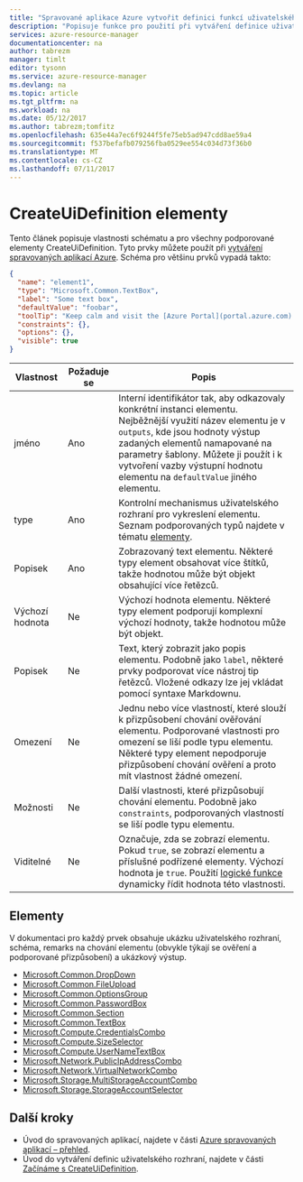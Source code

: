 ```yaml
---
title: "Spravované aplikace Azure vytvořit definici funkcí uživatelského rozhraní | Microsoft Docs"
description: "Popisuje funkce pro použití při vytváření definice uživatelského rozhraní pro spravované aplikace Azure"
services: azure-resource-manager
documentationcenter: na
author: tabrezm
manager: timlt
editor: tysonn
ms.service: azure-resource-manager
ms.devlang: na
ms.topic: article
ms.tgt_pltfrm: na
ms.workload: na
ms.date: 05/12/2017
ms.author: tabrezm;tomfitz
ms.openlocfilehash: 635e44a7ec6f9244f5fe75eb5ad947cdd8ae59a4
ms.sourcegitcommit: f537befafb079256fba0529ee554c034d73f36b0
ms.translationtype: MT
ms.contentlocale: cs-CZ
ms.lasthandoff: 07/11/2017
---
```

# <a name="createuidefinition-elements"></a>CreateUiDefinition elementy
Tento článek popisuje vlastnosti schématu a pro všechny podporované elementy CreateUiDefinition. Tyto prvky můžete použít při [vytváření spravovaných aplikací Azure](managed-application-publishing.md). Schéma pro většinu prvků vypadá takto:

```json
{
  "name": "element1",
  "type": "Microsoft.Common.TextBox",
  "label": "Some text box",
  "defaultValue": "foobar",
  "toolTip": "Keep calm and visit the [Azure Portal](portal.azure.com).",
  "constraints": {},
  "options": {},
  "visible": true
}
```
| Vlastnost | Požaduje se | Popis |
| -------- | -------- | ----------- |
| jméno | Ano | Interní identifikátor tak, aby odkazovaly konkrétní instanci elementu. Nejběžnější využití název elementu je v `outputs`, kde jsou hodnoty výstup zadaných elementů namapované na parametry šablony. Můžete ji použít i k vytvoření vazby výstupní hodnotu elementu na `defaultValue` jiného elementu. |
| type | Ano | Kontrolní mechanismus uživatelského rozhraní pro vykreslení elementu. Seznam podporovaných typů najdete v tématu [elementy](#elements). |
| Popisek | Ano | Zobrazovaný text elementu. Některé typy element obsahovat více štítků, takže hodnotou může být objekt obsahující více řetězců. |
| Výchozí hodnota | Ne | Výchozí hodnota elementu. Některé typy element podporují komplexní výchozí hodnoty, takže hodnotou může být objekt. |
| Popisek | Ne | Text, který zobrazit jako popis elementu. Podobně jako `label`, některé prvky podporovat více nástroj tip řetězců. Vložené odkazy lze jej vkládat pomocí syntaxe Markdownu.
| Omezení | Ne | Jednu nebo více vlastností, které slouží k přizpůsobení chování ověřování elementu. Podporované vlastnosti pro omezení se liší podle typu elementu. Některé typy element nepodporuje přizpůsobení chování ověření a proto mít vlastnost žádné omezení. |
| Možnosti | Ne | Další vlastnosti, které přizpůsobují chování elementu. Podobně jako `constraints`, podporovaných vlastností se liší podle typu elementu. |
| Viditelné | Ne | Označuje, zda se zobrazí elementu. Pokud `true`, se zobrazí elementu a příslušné podřízené elementy. Výchozí hodnota je `true`. Použití [logické funkce](managed-application-createuidefinition-functions.md#logical-functions) dynamicky řídit hodnota této vlastnosti.

## <a name="elements"></a>Elementy

V dokumentaci pro každý prvek obsahuje ukázku uživatelského rozhraní, schéma, remarks na chování elementu (obvykle týkají se ověření a podporované přizpůsobení) a ukázkový výstup.

- [Microsoft.Common.DropDown](managed-application-microsoft-common-dropdown.md)
- [Microsoft.Common.FileUpload](managed-application-microsoft-common-fileupload.md)
- [Microsoft.Common.OptionsGroup](managed-application-microsoft-common-optionsgroup.md)
- [Microsoft.Common.PasswordBox](managed-application-microsoft-common-passwordbox.md)
- [Microsoft.Common.Section](managed-application-microsoft-common-section.md)
- [Microsoft.Common.TextBox](managed-application-microsoft-common-textbox.md)
- [Microsoft.Compute.CredentialsCombo](managed-application-microsoft-compute-credentialscombo.md)
- [Microsoft.Compute.SizeSelector](managed-application-microsoft-compute-sizeselector.md)
- [Microsoft.Compute.UserNameTextBox](managed-application-microsoft-compute-usernametextbox.md)
- [Microsoft.Network.PublicIpAddressCombo](managed-application-microsoft-network-publicipaddresscombo.md)
- [Microsoft.Network.VirtualNetworkCombo](managed-application-microsoft-network-virtualnetworkcombo.md)
- [Microsoft.Storage.MultiStorageAccountCombo](managed-application-microsoft-storage-multistorageaccountcombo.md)
- [Microsoft.Storage.StorageAccountSelector](managed-application-microsoft-storage-storageaccountselector.md)

## <a name="next-steps"></a>Další kroky
* Úvod do spravovaných aplikací, najdete v části [Azure spravovaných aplikací – přehled](managed-application-overview.md).
* Úvod do vytváření definic uživatelského rozhraní, najdete v části [Začínáme s CreateUiDefinition](managed-application-createuidefinition-overview.md).
